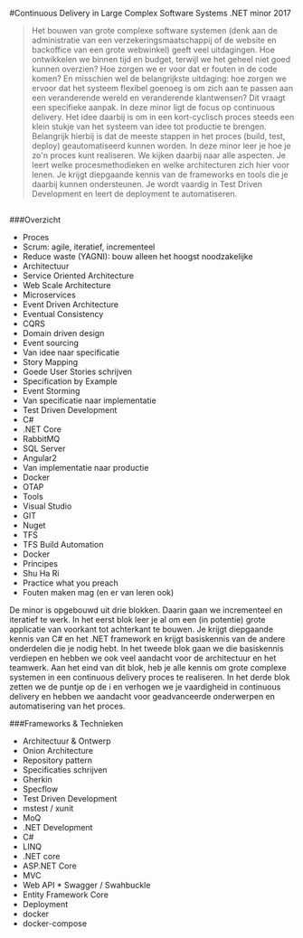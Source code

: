 #Continuous Delivery in Large Complex Software Systems
.NET minor 2017
> Het bouwen van grote complexe software systemen (denk aan de administratie van een verzekeringsmaatschappij of de website en backoffice van een grote webwinkel) geeft veel uitdagingen. Hoe ontwikkelen we binnen tijd en budget, terwijl we het geheel niet goed kunnen overzien? Hoe zorgen we er voor dat er fouten in de code komen? En misschien wel de belangrijkste uitdaging: hoe zorgen we ervoor dat het systeem flexibel goenoeg is om zich aan te passen aan een veranderende wereld en veranderende klantwensen?
Dit vraagt een specifieke aanpak. In deze minor ligt de focus op continuous delivery. Het idee daarbij is om in een kort-cyclisch proces steeds een klein stukje van het systeem van idee tot productie te brengen. Belangrijk hierbij is dat de meeste stappen in het proces (build, test, deploy) geautomatiseerd kunnen worden.
In deze minor leer je hoe je zo'n proces kunt realiseren. We kijken daarbij naar alle aspecten. Je leert welke procesmethodieken en welke architecturen zich hier voor lenen. Je krijgt diepgaande kennis van de frameworks en tools die je daarbij kunnen ondersteunen. Je wordt vaardig in Test Driven Development en leert de deployment te automatiseren.

##
###Overzicht
* Proces
 * Scrum: agile, iteratief, incrementeel
 * Reduce waste (YAGNI): bouw alleen het hoogst noodzakelijke
* Architectuur
 * Service Oriented Architecture
 * Web Scale Architecture
  * Microservices
  * Event Driven Architecture
  * Eventual Consistency
  * CQRS
  * Domain driven design
  * Event sourcing
* Van idee naar specificatie
 * Story Mapping
 * Goede User Stories schrijven
 * Specification by Example
 * Event Storming
* Van specificatie naar implementatie
 * Test Driven Development
 * C#
 * .NET Core
 * RabbitMQ
 * SQL Server
 * Angular2
* Van implementatie naar productie
 * Docker
 * OTAP
* Tools
 * Visual Studio
 * GIT
 * Nuget
 * TFS
 * TFS Build Automation
 * Docker
* Principes
 * Shu Ha Ri
 * Practice what you preach
 * Fouten maken mag (en er van leren ook)

De minor is opgebouwd uit drie blokken. Daarin gaan we incrementeel en iteratief te werk.
In het eerst blok leer je al om een (in potentie) grote applicatie van voorkant tot achterkant te bouwen. Je krijgt diepgaande kennis van C# en het .NET framework en krijgt basiskennis van de andere onderdelen die je nodig hebt.
In het tweede blok gaan we die basiskennis verdiepen en hebben we ook veel aandacht voor de architectuur en het teamwerk. Aan het eind van dit blok, heb je alle kennis om grote complexe systemen in een continuous delivery proces te realiseren.
In het derde blok zetten we de puntje op de i en verhogen we je vaardigheid in continuous delivery en hebben we aandacht voor geadvanceerde onderwerpen en automatisering van het proces.

###Frameworks & Technieken
* Architectuur & Ontwerp
 * Onion Architecture
 * Repository pattern
* Specificaties schrijven
 * Gherkin
 * Specflow
* Test Driven Development
 * mstest / xunit
 * MoQ
* .NET Development
 * C#
 * LINQ
 * .NET core
  * ASP.NET Core
   * MVC
   * Web API
    * Swagger / Swahbuckle
  * Entity Framework Core
* Deployment
 * docker
 * docker-compose

